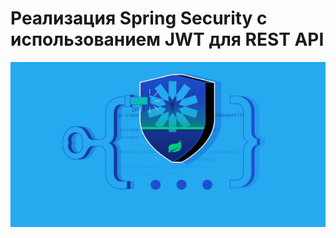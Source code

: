 # Реализация Spring Security с использованием JWT для REST API

![Иллюстрация к проекту](jwt-service.png)
